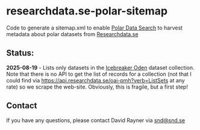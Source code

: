 # researchdata.se-polar-sitemap

Code to generate a sitemap.xml to enable [Polar Data Search](https://search.polder.info/) to harvest metadata about polar datasets from [Researchdata.se](researcheata.se)

## Status:
**2025-08-19** - Lists only datasets in the [Icebreaker Oden](https://researchdata.se/en/catalogue/collection/icebreaker-oden) dataset collection. Note that there is no API to get the list of records for a collection (not that I could find via https://api.researchdata.se/oai-pmh?verb=ListSets at any rate) so we scrape the web-site. Obviously, this is fragile, but a first step!

## Contact

If you have any questions, please contact David Rayner via <snd@snd.se>

